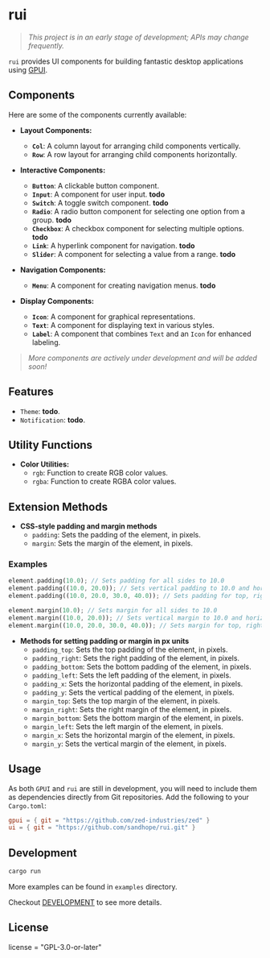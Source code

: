 # rui

> _This project is in an early stage of development; APIs may change frequently._

`rui` provides UI components for building fantastic desktop applications using [GPUI](https://gpui.rs).

## Components

Here are some of the components currently available:

- **Layout Components:**
  - **`Col`**: A column layout for arranging child components vertically.
  - **`Row`**: A row layout for arranging child components horizontally.

- **Interactive Components:**
  - **`Button`**: A clickable button component.
  - **`Input`**: A component for user input. __todo__
  - **`Switch`**: A toggle switch component. __todo__
  - **`Radio`**: A radio button component for selecting one option from a group. __todo__
  - **`Checkbox`**: A checkbox component for selecting multiple options. __todo__
  - **`Link`**: A hyperlink component for navigation. __todo__
  - **`Slider`**: A component for selecting a value from a range. __todo__

- **Navigation Components:**
  - **`Menu`**: A component for creating navigation menus. __todo__

- **Display Components:**
  - **`Icon`**: A component for graphical representations.
  - **`Text`**: A component for displaying text in various styles.
  - **`Label`**: A component that combines `Text` and an `Icon` for enhanced labeling.

> _More components are actively under development and will be added soon!_

## Features

- `Theme`: __todo__.
- `Notification`: __todo__.

## Utility Functions

- **Color Utilities:**
  - `rgb`: Function to create RGB color values.
  - `rgba`: Function to create RGBA color values.

## Extension Methods

- **CSS-style padding and margin methods**
  - `padding`: Sets the padding of the element, in pixels.
  - `margin`: Sets the margin of the element, in pixels.

### Examples

```rust
element.padding(10.0); // Sets padding for all sides to 10.0
element.padding((10.0, 20.0)); // Sets vertical padding to 10.0 and horizontal padding to 20.0
element.padding((10.0, 20.0, 30.0, 40.0)); // Sets padding for top, right, bottom, and left respectively

element.margin(10.0); // Sets margin for all sides to 10.0
element.margin((10.0, 20.0)); // Sets vertical margin to 10.0 and horizontal margin to 20.0
element.margin((10.0, 20.0, 30.0, 40.0)); // Sets margin for top, right, bottom, and left respectively
```

- **Methods for setting padding or margin in px units**
  - `padding_top`: Sets the top padding of the element, in pixels.
  - `padding_right`: Sets the right padding of the element, in pixels.
  - `padding_bottom`: Sets the bottom padding of the element, in pixels.
  - `padding_left`: Sets the left padding of the element, in pixels.
  - `padding_x`: Sets the horizontal padding of the element, in pixels.
  - `padding_y`: Sets the vertical padding of the element, in pixels.
  - `margin_top`: Sets the top margin of the element, in pixels.
  - `margin_right`: Sets the right margin of the element, in pixels.
  - `margin_bottom`: Sets the bottom margin of the element, in pixels.
  - `margin_left`: Sets the left margin of the element, in pixels.
  - `margin_x`: Sets the horizontal margin of the element, in pixels.
  - `margin_y`: Sets the vertical margin of the element, in pixels.

## Usage

As both `GPUI` and `rui` are still in development, you will need to include them as dependencies directly from Git repositories. Add the following to your `Cargo.toml`:

```toml
gpui = { git = "https://github.com/zed-industries/zed" }
ui = { git = "https://github.com/sandhope/rui.git" }
```

## Development

```bash
cargo run
```

More examples can be found in `examples` directory.

Checkout [DEVELOPMENT](DEVELOPMENT) to see more details.

## License

license = "GPL-3.0-or-later"

